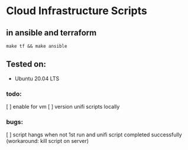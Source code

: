 # Cloud Infrastructure Scripts
## in ansible and terraform
```make tf && make ansible ```

## Tested on:
- Ubuntu 20.04 LTS
### todo:
[ ] enable for vm
[ ] version unifi scripts locally
### bugs:
[ ] script hangs when not 1st run and unifi script completed successfully (workaround: kill script on server)


